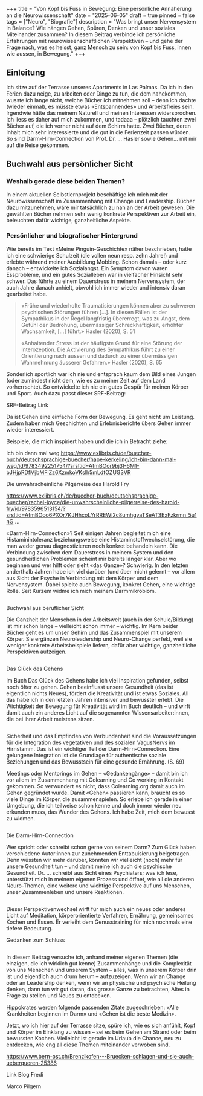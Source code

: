 +++
title = "Von Kopf bis Fuss in Bewegung: Eine persönliche Annäherung an die Neurowissenschaft"
date = "2025-06-05"
draft = true
pinned = false
tags = ["Neuro", "Biografie"]
description = "Was bringt unser Nervensystem in Balance? Wie hängen Gehen, Spüren, Denken und unser soziales Miteinander zusammen? In diesem Beitrag verbinde ich persönliche Erfahrungen mit neurowissenschaftlichen Perspektiven – und gehe der Frage nach, was es heisst, ganz Mensch zu sein: von Kopf bis Fuss, innen wie aussen, in Bewegung."
+++
## Einleitung

Ich sitze auf der Terrasse unseres Apartments in Las Palmas. Da ich in den Ferien dazu neige, zu arbeiten oder Dinge zu tun, die dem nahekommen, wusste ich lange nicht, welche Bücher ich mitnehmen soll – denn ich dachte (wieder einmal), es müsste etwas «Entspannendes» und Arbeitsfreies sein. Irgendwie hätte das meinem Naturell und meinen Interessen widersprochen. Ich liess es daher auf mich zukommen, und tadaaa – plötzlich tauchten zwei Bücher auf, die ich vorher nicht auf dem Schirm hatte. Zwei Bücher, deren Inhalt mich sehr interessierte und die gut in die Ferienzeit passen würden. So sind Darm-Hirn-Connection von Prof. Dr. … Hasler sowie Gehen… mit mir auf die Reise gekommen.

## Buchwahl aus persönlicher Sicht

### Weshalb gerade diese beiden Themen?

In einem aktuellen Selbstlernprojekt beschäftige ich mich mit der Neurowissenschaft im Zusammenhang mit Change und Leadership. Bücher dazu mitzunehmen, wäre mir tatsächlich zu nah an der Arbeit gewesen. Die gewählten Bücher nehmen sehr wenig konkrete Perspektiven zur Arbeit ein, beleuchten dafür wichtige, ganzheitliche Aspekte.

### Persönlicher und biografischer Hintergrund

Wie bereits im Text «Meine Pinguin-Geschichte» näher beschrieben, hatte ich eine schwierige Schulzeit (die vollen neun resp. zehn Jahre!) und erlebte während meiner Ausbildung Mobbing. Schon damals – oder kurz danach – entwickelte ich Sozialangst. Ein Symptom davon waren Essprobleme, und ein gutes Sozialleben war in vielfacher Hinsicht sehr schwer. Das führte zu einem Dauerstress in meinem Nervensystem, der auch Jahre danach anhielt, obwohl ich immer wieder und intensiv daran gearbeitet habe.

>  «Frühe und wiederholte Traumatisierungen können aber zu schweren psychischen Störungen führen \[…]. In diesen Fällen ist der Sympathikus in der Regel langfristig übererregt, was zu Angst, dem Gefühl der Bedrohung, übermässiger Schreckhaftigkeit, erhöhter Wachsamkeit, \[…] führt.» Hasler (2020), S. 51
>
> «Anhaltender Stress ist der häufigste Grund für eine Störung der Interozeption. Die Aktivierung des Sympathikus führt zu einer Orientierung nach aussen und dadurch zu einer übermässigen Wahrnehmung äusserer Gefahren.» Hasler (2020), S. 65

Sonderlich sportlich war ich nie und entsprach kaum dem Bild eines Jungen (oder zumindest nicht dem, wie es zu meiner Zeit auf dem Land vorherrschte). So entwickelte ich nie ein gutes Gespür für meinen Körper und Sport. Auch dazu passt dieser SRF-Beitrag:



SRF-Beitrag Link

Da ist Gehen eine einfache Form der Bewegung. Es geht nicht um Leistung. Zudem haben mich Geschichten und Erlebnisberichte übers Gehen immer wieder interessiert.

Beispiele, die mich inspiriert haben und die ich in Betracht ziehe:

Ich bin dann mal weg https://www.exlibris.ch/de/buecher-buch/deutschsprachige-buecher/hape-kerkeling/ich-bin-dann-mal-weg/id/9783492251754/?srsltid=AfmBOor9bj3I-6M1-bJHjpRDfMjbMFiZz6XzmkoVKslh5mLdtOZUG3VR

Die unwahrscheinliche Pilgerreise des Harold Fry

https://www.exlibris.ch/de/buecher-buch/deutschsprachige-buecher/rachel-joyce/die-unwahrscheinliche-pilgerreise-des-harold-fry/id/9783596513154/?srsltid=AfmBOoo6PXOr7KJHhcoLYrRREWI2c8umhgvaTSeAT3ExFzkrmn_5u1nG
    …

«Darm-Hirn-Connection»?
Seit einigen Jahren begleitet mich eine Histaminintoleranz beziehungsweise eine Histaminstoffwechselstörung, die man weder genau diagnostizieren noch konkret behandeln kann. Die Verbindung zwischen dem Dauerstress in meinem System und den gesundheitlichen Problemen scheint mir bereits länger klar. Aber wo beginnen und wer hilft oder sieht «das Ganze»? Schwierig. In den letzten anderthalb Jahren habe ich viel darüber (und über mich) gelernt – vor allem aus Sicht der Psyche in Verbindung mit dem Körper und dem Nervensystem. Dabei spielte auch Bewegung, konkret Gehen, eine wichtige Rolle. Seit Kurzem widme ich mich meinem Darmmikrobiom.

```

```

Buchwahl aus beruflicher Sicht

Die Ganzheit der Menschen in der Arbeitswelt (auch in der Schule/Bildung) ist mir schon lange – vielleicht schon immer – wichtig. Im Kern beider Bücher geht es um unser Gehirn und das Zusammenspiel mit unserem Körper. Sie ergänzen Neuroleadership und Neuro-Change perfekt, weil sie weniger konkrete Arbeitsbeispiele liefern, dafür aber wichtige, ganzheitliche Perspektiven aufzeigen.

```

```

Das Glück des Gehens

Im Buch Das Glück des Gehens habe ich viel Inspiration gefunden, selbst noch öfter zu gehen. Gehen beeinflusst unsere Gesundheit (das ist eigentlich nichts Neues), fördert die Kreativität und ist etwas Soziales. All das habe ich in den letzten Jahren intensiver und bewusster erlebt. Die Wichtigkeit der Bewegung für Kreativität wird im Buch deutlich – und wirft damit auch ein anderes Licht auf die sogenannten Wissens­arbeiter:innen, die bei ihrer Arbeit meistens sitzen.

```

```

Sicherheit und das Empfinden von Verbundenheit sind die Voraussetzungen für die Integration des vegetativen und des sozialen Vagus­Nervs im Hirnstamm. Das ist ein wichtiger Teil der Darm-Hirn-Connection. Eine gelungene Integration ist die Grundlage für authentische soziale Beziehungen und das Bewusstsein für eine gesunde Ernährung. (S. 69)

Meetings oder Mentorings im Gehen – «Gedankengänge» – damit bin ich vor allem im Zusammenhang mit Co­learning und Co­
working in Kontakt gekommen. So verwundert es nicht, dass Colearning.org da­mit auch im Gehen gegründet wurde. Damit «Gehen» passieren kann, braucht es so viele Dinge im Körper, die zusammenspielen. So erlebe ich gerade in einer Umgebung, die ich teilweise schon kenne und doch immer wieder neu erkunden muss, das Wunder des Gehens. Ich habe Zeit, mich dem bewusst zu widmen.

```

```

Die Darm-Hirn-Connection

Wer spricht oder schreibt schon gerne von seinem Darm? Zum Glück haben verschiedene Autor:innen zur zunehmenden Enttabuisierung beigetragen. Denn wüssten wir mehr darüber, könnten wir vielleicht (noch) mehr für unsere Gesundheit tun – und damit meine ich auch die psychische Gesundheit. Dr. … schreibt aus Sicht eines Psychiaters; was ich lese, unterstützt mich in meinem eigenen Prozess und öffnet, wie all die anderen Neuro-Themen, eine weitere und wichtige Perspektive auf uns Menschen, unser Zusammenleben und unsere Reaktionen.

```

```

Dieser Perspektivenwechsel wirft für mich auch ein neues oder anderes Licht auf Meditation, körperorientierte Verfahren, Ernährung, gemeinsames Kochen und Essen. Er verleiht dem Genusstraining für mich nochmals eine tiefere Bedeutung.

Gedanken zum Schluss

```

```

In diesem Beitrag versuche ich, anhand meiner eigenen Themen (die einzigen, die ich wirklich gut kenne) Zusammenhänge und die Komplexität von uns Menschen und unserem System – alles, was in unserem Körper drin ist und eigentlich auch drum herum – aufzuzeigen. Wenn wir an Change oder an Leadership denken, wenn wir an physische und psychische Heilung denken, dann tun wir gut daran, das grosse Ganze zu betrachten, Altes in Frage zu stellen und Neues zu entdecken.

Hippokrates werden folgende passenden Zitate zugeschrieben: 
«Alle Krankheiten beginnen im Darm» und «Gehen ist die beste Medizin». 

Jetzt, wo ich hier auf der Terrasse sitze, spüre ich, wie es sich anfühlt, Kopf und Körper im Einklang zu wissen – sei es beim Gehen am Strand oder beim bewussten Kochen. Vielleicht ist gerade im Urlaub die Chance, neu zu entdecken, wie eng all diese Themen miteinander verwoben sind.

https://www.bern-ost.ch/Brenzikofen---Bruecken-schlagen-und-sie-auch-ueberqueren-25386

Link Blog Fredi

Marco Pilgern